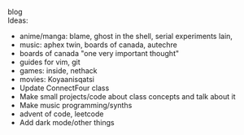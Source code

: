 blog
<br>
Ideas:
 - anime/manga: blame, ghost in the shell, serial experiments lain, 
 - music: aphex twin, boards of canada, autechre
 - boards of canada "one very important thought"
 - guides for vim, git
 - games: inside, nethack
 - movies: Koyaanisqatsi
 - Update ConnectFour class
 - Make small projects/code about class concepts and talk about it
 - Make music programming/synths
 - advent of code, leetcode
 - Add dark mode/other things
